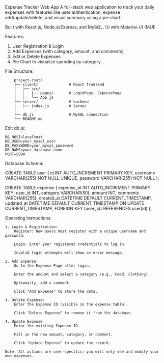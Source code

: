 Expense Tracker Web App
A full-stack web application to track your daily expenses with features like user authentication, expense add/update/delete, and visual summary using a pie chart.

Built with React.js, Node.js/Express, and MySQL.
UI with Material-UI (MUI)

Features:

1. User Registration & Login
2. Add Expenses (with category, amount, and comments)
3. Edit or Delete Expenses
4. Pie Chart to visualize spending by category

File Structure:

        project-root/
        ├── client/              # React frontend
        │   ├── src/
        │   │   ├── pages/       # LoginPage, ExpensePage
        │   │   └── App.js
        ├── server/              # backend
        │   ├── index.js         # Server   
        │ 
        └── db.js                # MySQL connection
        └── README.md

Edit db.js:

    DB_HOST=localhost
    DB_USER=your_mysql_user
    DB_PASSWORD=your_mysql_password
    DB_NAME=your_database_name
    PORT=5000


Database Schema:

CREATE TABLE user (
    id INT AUTO_INCREMENT PRIMARY KEY,
    username VARCHAR(255) NOT NULL UNIQUE,
    password VARCHAR(255) NOT NULL
);

CREATE TABLE expense (
    expense_id INT AUTO_INCREMENT PRIMARY KEY,
    user_id INT,
    category VARCHAR(50),
    amount INT,
    comments VARCHAR(255),
    created_at DATETIME DEFAULT CURRENT_TIMESTAMP,
    updated_at DATETIME DEFAULT CURRENT_TIMESTAMP ON UPDATE CURRENT_TIMESTAMP,
    FOREIGN KEY (user_id) REFERENCES user(id)
);

Operating Instructions:

    1. Login & Registration:
        Register: New users must register with a unique username and password.

        Login: Enter your registered credentials to log in.

        Invalid login attempts will show an error message.

    2. Add Expense:
        Go to the Expense Page after login.

        Enter the amount and select a category (e.g., Food, Clothing).

        Optionally, add a comment.

        Click "Add Expense" to store the data.

    3. Delete Expense:
        Enter the Expense ID (visible in the expense table).

        Click "Delete Expense" to remove it from the database.

    4. Update Expense
        Enter the existing Expense ID.

        Fill in the new amount, category, or comment.

        Click "Update Expense" to update the record.

    Note: All actions are user-specific; you will only see and modify your own expenses.
